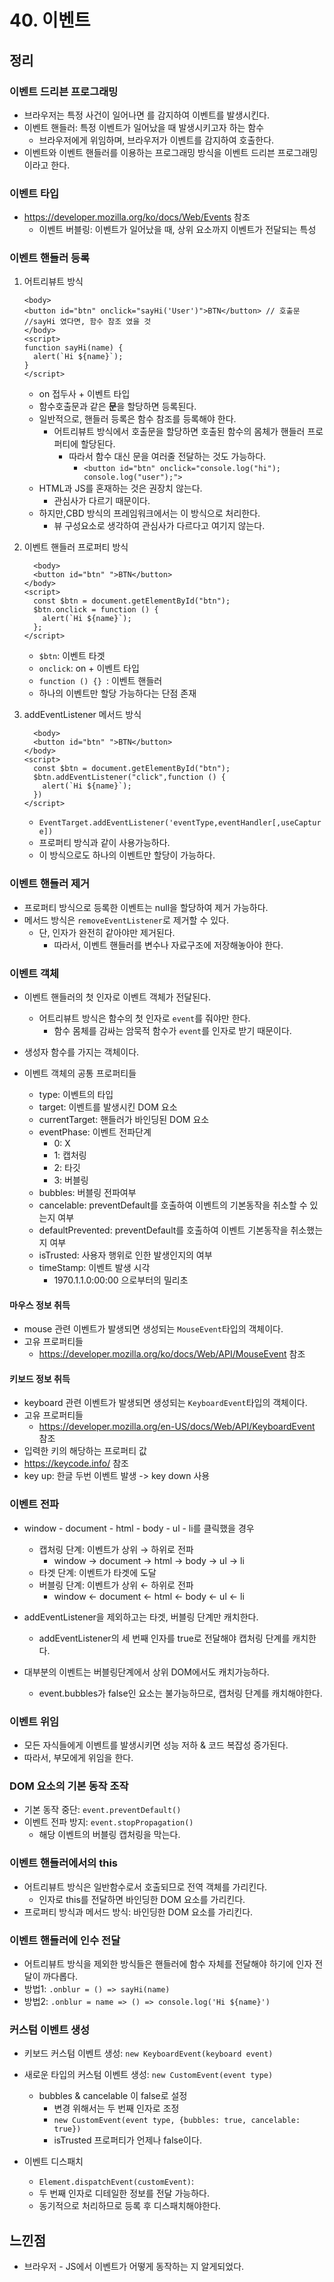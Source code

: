 # 40. 이벤트

## 정리

### 이벤트 드리븐 프로그래밍

- 브라우저는 특정 사건이 일어나면 를 감지하여 이벤트를 발생시킨다.
- 이벤트 핸들러: 특정 이벤트가 일어났을 때 발생시키고자 하는 함수
  - 브라우저에게 위임하며, 브라우저가 이벤트를 감지하여 호출한다.
- 이벤트와 이벤트 핸들러를 이용하는 프로그래밍 방식을 이벤트 드리븐 프로그래밍 이라고 한다.

### 이벤트 타입

- https://developer.mozilla.org/ko/docs/Web/Events 참조
  - 이벤트 버블링: 이벤트가 일어났을 때, 상위 요소까지 이벤트가 전달되는 특성

### 이벤트 핸들러 등록

1. 어트리뷰트 방식
   ```
   <body>
   <button id="btn" onclick="sayHi('User')">BTN</button> // 호출문
   //sayHi 였다면, 함수 참조 였을 것
   </body>
   <script>
   function sayHi(name) {
     alert(`Hi ${name}`);
   }
   </script>
   ```
   - on 접두사 + 이벤트 타입
   - 함수호출문과 같은 **문**을 할당하면 등록된다.
   - 일반적으로, 핸들러 등록은 함수 참조를 등록해야 한다.
     - 어트리뷰트 방식에서 호출문을 할당하면 호출된 함수의 몸체가 핸들러 프로퍼티에 할당된다.
       - 따라서 함수 대신 문을 여러줄 전달하는 것도 가능하다.
         - `<button id="btn" onclick="console.log("hi"); console.log("user");">`
   - HTML과 JS를 혼재하는 것은 권장치 않는다.
     - 관심사가 다르기 때문이다.
   - 하지만,CBD 방식의 프레임워크에서는 이 방식으로 처리한다.
     - 뷰 구성요소로 생각하여 관심사가 다르다고 여기지 않는다.
2. 이벤트 핸들러 프로퍼티 방식

   ```
     <body>
     <button id="btn" ">BTN</button>
   </body>
   <script>
     const $btn = document.getElementById("btn");
     $btn.onclick = function () {
       alert(`Hi ${name}`);
     };
   </script>
   ```

   - `$btn`: 이벤트 타겟
   - `onclick`: on + 이벤트 타입
   - `function () {} `: 이벤트 핸들러
   - 하나의 이벤트만 할당 가능하다는 단점 존재

3. addEventListener 메서드 방식

   ```
     <body>
     <button id="btn" ">BTN</button>
   </body>
   <script>
     const $btn = document.getElementById("btn");
     $btn.addEventListener("click",function () {
       alert(`Hi ${name}`);
     })
   </script>
   ```

   - `EventTarget.addEventListener('eventType,eventHandler[,useCapture])`
   - 프로퍼티 방식과 같이 사용가능하다.
   - 이 방식으로도 하나의 이벤트만 할당이 가능하다.

### 이벤트 핸들러 제거

- 프로퍼티 방식으로 등록한 이벤트는 null을 할당하여 제거 가능하다.
- 메서드 방식은 `removeEventListener`로 제거할 수 있다.
  - 단, 인자가 완전히 같아야만 제거된다.
    - 따라서, 이벤트 핸들러를 변수나 자료구조에 저장해놓아야 한다.

### 이벤트 객체

- 이벤트 핸들러의 첫 인자로 이벤트 객체가 전달된다.

  - 어트리뷰트 방식은 함수의 첫 인자로 `event`를 줘야만 한다.
    - 함수 몸체를 감싸는 암묵적 함수가 `event`를 인자로 받기 때문이다.

- 생성자 함수를 가지는 객체이다.
- 이벤트 객체의 공통 프로퍼티들
  - type: 이벤트의 타입
  - target: 이벤트를 발생시킨 DOM 요소
  - currentTarget: 핸들러가 바인딩된 DOM 요소
  - eventPhase: 이벤트 전파단계
    - 0: X
    - 1: 캡처링
    - 2: 타깃
    - 3: 버블링
  - bubbles: 버블링 전파여부
  - cancelable: preventDefault를 호출하여 이벤트의 기본동작을 취소할 수 있는지 여부
  - defaultPrevented: preventDefault를 호출하여 이벤트 기본동작을 취소했는지 여부
  - isTrusted: 사용자 행위로 인한 발생인지의 여부
  - timeStamp: 이벤트 발생 시각
    - 1970.1.1.0:00:00 으로부터의 밀리초

#### 마우스 정보 취득

- mouse 관련 이벤트가 발생되면 생성되는 `MouseEvent`타입의 객체이다.
- 고유 프로퍼티들
  - https://developer.mozilla.org/ko/docs/Web/API/MouseEvent 참조

#### 키보드 정보 취득

- keyboard 관련 이벤트가 발생되면 생성되는 `KeyboardEvent`타입의 객체이다.
- 고유 프로퍼티들
  - https://developer.mozilla.org/en-US/docs/Web/API/KeyboardEvent 참조
- 입력한 키의 해당하는 프로퍼티 값
- https://keycode.info/ 참조
- key up: 한글 두번 이벤트 발생 -> key down 사용

### 이벤트 전파

- window - document - html - body - ul - li를 클릭했을 경우
  - 캡처링 단계: 이벤트가 상위 → 하위로 전파
    - window → document → html → body → ul → li
  - 타겟 단계: 이벤트가 타겟에 도달
  - 버블링 단계: 이벤트가 상위 ← 하위로 전파
    - window ← document ← html ← body ← ul ← li
- addEventListener을 제외하고는 타겟, 버블링 단계만 캐치한다.

  - addEventListener의 세 번째 인자를 true로 전달해야 캡처링 단계를 캐치한다.

- 대부분의 이벤트는 버블링단계에서 상위 DOM에서도 캐치가능하다.
  - event.bubbles가 false인 요소는 불가능하므로, 캡처링 단계를 캐치해야한다.

### 이벤트 위임

- 모든 자식들에게 이벤트를 발생시키면 성능 저하 & 코드 복잡성 증가된다.
- 따라서, 부모에게 위임을 한다.

### DOM 요소의 기본 동작 조작

- 기본 동작 중단: `event.preventDefault()`
- 이벤트 전파 방지: `event.stopPropagation()`
  - 해당 이벤트의 버블링 캡처링을 막는다.

### 이벤트 핸들러에서의 this

- 어트리뷰트 방식은 일반함수로서 호출되므로 전역 객체를 가리킨다.
  - 인자로 this를 전달하면 바인딩한 DOM 요소를 가리킨다.
- 프로퍼티 방식과 메서드 방식: 바인딩한 DOM 요소를 가리킨다.

### 이벤트 핸들러에 인수 전달

- 어트리뷰트 방식을 제외한 방식들은 핸들러에 함수 자체를 전달해야 하기에 인자 전달이 까다롭다.
- 방법1: `.onblur = () => sayHi(name)`
- 방법2: `.onblur = name => () => console.log('Hi ${name}')`

### 커스텀 이벤트 생성

- 키보드 커스텀 이벤트 생성: `new KeyboardEvent(keyboard event)`
- 새로운 타입의 커스텀 이벤트 생성: `new CustomEvent(event type)`

  - bubbles & cancelable 이 false로 설정
    - 변경 위해서는 두 번째 인자로 조정
    - `new CustomEvent(event type, {bubbles: true, cancelable: true})`
    - isTrusted 프로퍼티가 언제나 false이다.

- 이벤트 디스패치
  - `Element.dispatchEvent(customEvent)`:
  - 두 번째 인자로 디테일한 정보를 전달 가능하다.
  - 동기적으로 처리하므로 등록 후 디스패치해야한다.

## 느낀점

- 브라우저 - JS에서 이벤트가 어떻게 동작하는 지 알게되었다.
